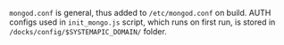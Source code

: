 `mongod.conf` is general, thus added to `/etc/mongod.conf` on build. 
AUTH configs used in `init_mongo.js` script, which runs on first run, is stored in `/docks/config/$SYSTEMAPIC_DOMAIN/` folder.
